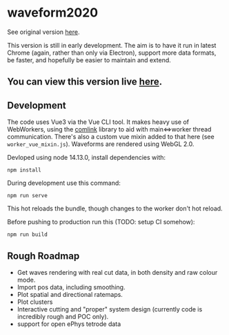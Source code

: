 # waveform2020

See original version [here](https://github.com/d1manson/waveform).

This version is still in early development. The aim is to have it run
in latest Chrome (again, rather than only via Electron), support more
data formats, be faster, and hopefully be easier to maintain and extend.

## You can view this version live [here](https://d1manson.github.io/waveform2020).

## Development

The code uses Vue3 via the Vue CLI tool. It makes heavy use of WebWorkers,
using the [comlink](https://github.com/GoogleChromeLabs/comlink) library to
aid with main<=>worker thread communication. There's also a custom vue mixin
added to that here (see `worker_vue_mixin.js`). Waveforms are rendered using
WebGL 2.0.

Devloped using node 14.13.0, install dependencies with:

```
npm install
```

During development use this command:

```
npm run serve
```

This hot reloads the bundle, though changes to the worker don't hot reload.

Before pushing to production run this (TODO: setup CI somehow):

```
npm run build
```

## Rough Roadmap

- Get waves rendering with real cut data, in both density and raw colour mode.
- Import pos data, including smoothing.
- Plot spatial and directional ratemaps.
- Plot clusters
- Interactive cutting and "proper" system design (currently code is incredibly rough and POC only).
- support for open ePhys tetrode data
